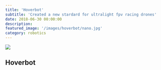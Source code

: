 ```yaml
---
title: 'Hoverbot'
subtitle: 'Created a new stardard for ultralight fpv racing drones'
date: 2018-06-30 00:00:00
description:
featured_image: '/images/hoverbot/nano.jpg'
category: robotics
---
```


![](/images/hoverbot/nano.jpg)

## Hoverbot